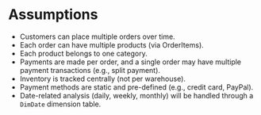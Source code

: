 # Assumptions

- Customers can place multiple orders over time.
- Each order can have multiple products (via OrderItems).
- Each product belongs to one category.
- Payments are made per order, and a single order may have multiple payment transactions (e.g., split payment).
- Inventory is tracked centrally (not per warehouse).
- Payment methods are static and pre-defined (e.g., credit card, PayPal).
- Date-related analysis (daily, weekly, monthly) will be handled through a `DimDate` dimension table.

